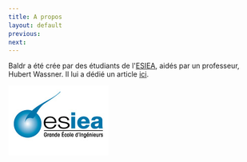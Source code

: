 ```yaml
---
title: A propos
layout: default
previous:
next:
---
```


Baldr a été crée par des étudiants de l'[ESIEA](www.esiea.fr), aidés par un professeur, Hubert Wassner. Il lui a dédié un article [ici](http://wassner.blogspot.fr/2014/05/baldr-loutil-anti-fraude-anti-plagiat.html).

![esiea](images/esiea.jpg)
